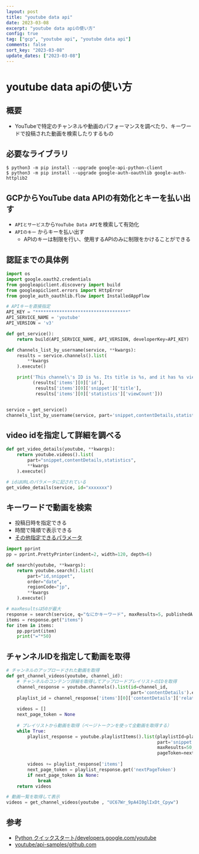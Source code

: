 ```yaml
---
layout: post
title: "youtube data api"
date: 2023-03-08
excerpt: "youtube data apiの使い方"
config: true
tag: ["gcp", "youtube api", "youtube data api"]
comments: false
sort_key: "2023-03-08"
update_dates: ["2023-03-08"]
---
```


# youtube data apiの使い方

## 概要
 - YouTubeで特定のチャンネルや動画のパフォーマンスを調べたり、キーワードで投稿された動画を検索したりするもの

## 必要なライブラリ

```console
$ python3 -m pip install --upgrade google-api-python-client
$ python3 -m pip install --upgrade google-auth-oauthlib google-auth-httplib2
```

## GCPからYouTube data APIの有効化とキーを払い出す
 - `APIとサービス`から`YouTube Data API`を検索して有効化
 - `APIのキー` からキーを払い出す
   - APIのキーは制限を行い、使用するAPIのみに制限をかけることができる

## 認証までの具体例

```python
import os
import google.oauth2.credentials
from googleapiclient.discovery import build
from googleapiclient.errors import HttpError
from google_auth_oauthlib.flow import InstalledAppFlow

# APIキーを直接指定
API_KEY = "***********************************"
API_SERVICE_NAME = 'youtube'
API_VERSION = 'v3'

def get_service():
    return build(API_SERVICE_NAME, API_VERSION, developerKey=API_KEY)

def channels_list_by_username(service, **kwargs):
    results = service.channels().list(
        **kwargs
    ).execute()

    print('This channel\'s ID is %s. Its title is %s, and it has %s views.' %
          (results['items'][0]['id'],
           results['items'][0]['snippet']['title'],
           results['items'][0]['statistics']['viewCount']))


service = get_service()
channels_list_by_username(service, part='snippet,contentDetails,statistics', forUsername='GoogleDevelopers')
```

## video idを指定して詳細を調べる

```python
def get_video_details(youtube, **kwargs):
    return youtube.videos().list(
        part="snippet,contentDetails,statistics",
        **kwargs
    ).execute()

# idはURLのパラメータに記されている
get_video_details(service, id="xxxxxxx")
```

## キーワードで動画を検索
 - 投稿日時を指定できる
 - 時間で降順で表示できる
 - [その他指定できるパラメータ](https://developers.google.com/youtube/v3/docs/search/list?hl=ja)

```python
import pprint
pp = pprint.PrettyPrinter(indent=2, width=120, depth=6)

def search(youtube, **kwargs):
    return youtube.search().list(
        part="id,snippet",
        order="date",
        regionCode="jp",
        **kwargs
    ).execute()

# maxResultsは50が最大
response = search(service, q="なにかキーワード", maxResults=5, publishedAfter="2022-12-01T00:00:00Z", publishedBefore="2022-12-24T00:00:00Z")
items = response.get("items")
for item in items:
    pp.pprint(item)
    print("="*50)
```

## チャンネルIDを指定して動画を取得

```python
# チャンネルのアップロードされた動画を取得
def get_channel_videos(youtube, channel_id):
    # チャンネルのコンテンツ詳細を取得してアップロードプレイリストのIDを取得
    channel_response = youtube.channels().list(id=channel_id, 
                                               part='contentDetails').execute()
    playlist_id = channel_response['items'][0]['contentDetails']['relatedPlaylists']['uploads']
    
    videos = []
    next_page_token = None
    
    # プレイリストから動画を取得（ページトークンを使って全動画を取得する）
    while True:
        playlist_response = youtube.playlistItems().list(playlistId=playlist_id,
                                                         part='snippet',
                                                         maxResults=50,
                                                         pageToken=next_page_token).execute()
        
        videos += playlist_response['items']
        next_page_token = playlist_response.get('nextPageToken')
        if next_page_token is None:
            break
    return videos

# 動画一覧を取得して表示
videos = get_channel_videos(youtube , "UC67Wr_9pA4I0glIxDt_Cpyw")
```

## 参考
 - [Python クイックスタート/developers.google.com/youtube](https://developers.google.com/youtube/v3/quickstart/python?hl=ja)
 - [youtube/api-samples/github.com](https://github.com/youtube/api-samples/tree/master/python)
